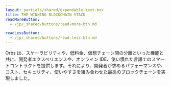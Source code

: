 ```yaml
---
layout: partials/shared/expendable-text-box
title: THE WINNING BLOCKCHAIN STACK
readMoreButton:
  - /jp/_shared/buttons/read-more-btn.md

readLessButton:
  - /jp/_shared/buttons/read-less-btn.md
---
```


Orbs は、スケーラビリティや、低料金、仮想チェーン間の分離といった機能と共に、開発者エクスペリエンスや、オンライン IDE、使い慣れた言語でのスマートコントラクトを提供します。それにより、開発者が求めるパフォーマンスや、コスト、セキュリティ、使いやすさを組み合わせた最高のブロックチェーンを実現しました。
